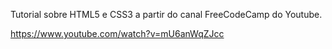 Tutorial sobre HTML5 e CSS3 a partir do canal FreeCodeCamp do Youtube.

https://www.youtube.com/watch?v=mU6anWqZJcc